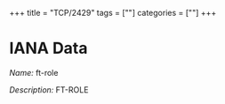 +++
title = "TCP/2429"
tags = [""]
categories = [""]
+++

# IANA Data

_Name:_ ft-role

_Description:_ FT-ROLE

